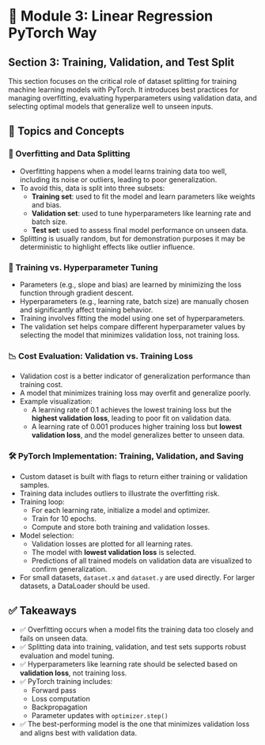 # 📘 Module 3: Linear Regression PyTorch Way

## Section 3: Training, Validation, and Test Split

This section focuses on the critical role of dataset splitting for training machine learning models with PyTorch. It introduces best practices for managing overfitting, evaluating hyperparameters using validation data, and selecting optimal models that generalize well to unseen inputs.

## 📌 Topics and Concepts

### 🧠 Overfitting and Data Splitting

- Overfitting happens when a model learns training data too well, including its noise or outliers, leading to poor generalization.
- To avoid this, data is split into three subsets:
  - **Training set**: used to fit the model and learn parameters like weights and bias.
  - **Validation set**: used to tune hyperparameters like learning rate and batch size.
  - **Test set**: used to assess final model performance on unseen data.
- Splitting is usually random, but for demonstration purposes it may be deterministic to highlight effects like outlier influence.

### 🎯 Training vs. Hyperparameter Tuning

- Parameters (e.g., slope and bias) are learned by minimizing the loss function through gradient descent.
- Hyperparameters (e.g., learning rate, batch size) are manually chosen and significantly affect training behavior.
- Training involves fitting the model using one set of hyperparameters.
- The validation set helps compare different hyperparameter values by selecting the model that minimizes validation loss, not training loss.

### 📉 Cost Evaluation: Validation vs. Training Loss

- Validation cost is a better indicator of generalization performance than training cost.
- A model that minimizes training loss may overfit and generalize poorly.
- Example visualization:
  - A learning rate of 0.1 achieves the lowest training loss but the **highest validation loss**, leading to poor fit on validation data.
  - A learning rate of 0.001 produces higher training loss but **lowest validation loss**, and the model generalizes better to unseen data.

### 🛠️ PyTorch Implementation: Training, Validation, and Saving

- Custom dataset is built with flags to return either training or validation samples.
- Training data includes outliers to illustrate the overfitting risk.
- Training loop:
  - For each learning rate, initialize a model and optimizer.
  - Train for 10 epochs.
  - Compute and store both training and validation losses.
- Model selection:
  - Validation losses are plotted for all learning rates.
  - The model with **lowest validation loss** is selected.
  - Predictions of all trained models on validation data are visualized to confirm generalization.
- For small datasets, `dataset.x` and `dataset.y` are used directly. For larger datasets, a DataLoader should be used.

## ✅ Takeaways

- ✅ Overfitting occurs when a model fits the training data too closely and fails on unseen data.
- ✅ Splitting data into training, validation, and test sets supports robust evaluation and model tuning.
- ✅ Hyperparameters like learning rate should be selected based on **validation loss**, not training loss.
- ✅ PyTorch training includes:
  - Forward pass
  - Loss computation
  - Backpropagation
  - Parameter updates with `optimizer.step()`
- ✅ The best-performing model is the one that minimizes validation loss and aligns best with validation data.
